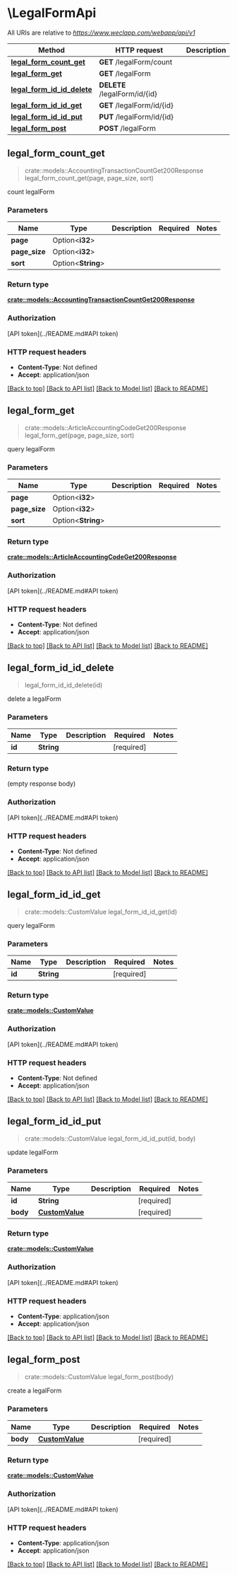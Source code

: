 # \LegalFormApi

All URIs are relative to *https://www.weclapp.com/webapp/api/v1*

Method | HTTP request | Description
------------- | ------------- | -------------
[**legal_form_count_get**](LegalFormApi.md#legal_form_count_get) | **GET** /legalForm/count | 
[**legal_form_get**](LegalFormApi.md#legal_form_get) | **GET** /legalForm | 
[**legal_form_id_id_delete**](LegalFormApi.md#legal_form_id_id_delete) | **DELETE** /legalForm/id/{id} | 
[**legal_form_id_id_get**](LegalFormApi.md#legal_form_id_id_get) | **GET** /legalForm/id/{id} | 
[**legal_form_id_id_put**](LegalFormApi.md#legal_form_id_id_put) | **PUT** /legalForm/id/{id} | 
[**legal_form_post**](LegalFormApi.md#legal_form_post) | **POST** /legalForm | 



## legal_form_count_get

> crate::models::AccountingTransactionCountGet200Response legal_form_count_get(page, page_size, sort)


count legalForm

### Parameters


Name | Type | Description  | Required | Notes
------------- | ------------- | ------------- | ------------- | -------------
**page** | Option<**i32**> |  |  |
**page_size** | Option<**i32**> |  |  |
**sort** | Option<**String**> |  |  |

### Return type

[**crate::models::AccountingTransactionCountGet200Response**](_accountingTransaction_count_get_200_response.md)

### Authorization

[API token](../README.md#API token)

### HTTP request headers

- **Content-Type**: Not defined
- **Accept**: application/json

[[Back to top]](#) [[Back to API list]](../README.md#documentation-for-api-endpoints) [[Back to Model list]](../README.md#documentation-for-models) [[Back to README]](../README.md)


## legal_form_get

> crate::models::ArticleAccountingCodeGet200Response legal_form_get(page, page_size, sort)


query legalForm

### Parameters


Name | Type | Description  | Required | Notes
------------- | ------------- | ------------- | ------------- | -------------
**page** | Option<**i32**> |  |  |
**page_size** | Option<**i32**> |  |  |
**sort** | Option<**String**> |  |  |

### Return type

[**crate::models::ArticleAccountingCodeGet200Response**](_articleAccountingCode_get_200_response.md)

### Authorization

[API token](../README.md#API token)

### HTTP request headers

- **Content-Type**: Not defined
- **Accept**: application/json

[[Back to top]](#) [[Back to API list]](../README.md#documentation-for-api-endpoints) [[Back to Model list]](../README.md#documentation-for-models) [[Back to README]](../README.md)


## legal_form_id_id_delete

> legal_form_id_id_delete(id)


delete a legalForm

### Parameters


Name | Type | Description  | Required | Notes
------------- | ------------- | ------------- | ------------- | -------------
**id** | **String** |  | [required] |

### Return type

 (empty response body)

### Authorization

[API token](../README.md#API token)

### HTTP request headers

- **Content-Type**: Not defined
- **Accept**: application/json

[[Back to top]](#) [[Back to API list]](../README.md#documentation-for-api-endpoints) [[Back to Model list]](../README.md#documentation-for-models) [[Back to README]](../README.md)


## legal_form_id_id_get

> crate::models::CustomValue legal_form_id_id_get(id)


query legalForm

### Parameters


Name | Type | Description  | Required | Notes
------------- | ------------- | ------------- | ------------- | -------------
**id** | **String** |  | [required] |

### Return type

[**crate::models::CustomValue**](customValue.md)

### Authorization

[API token](../README.md#API token)

### HTTP request headers

- **Content-Type**: Not defined
- **Accept**: application/json

[[Back to top]](#) [[Back to API list]](../README.md#documentation-for-api-endpoints) [[Back to Model list]](../README.md#documentation-for-models) [[Back to README]](../README.md)


## legal_form_id_id_put

> crate::models::CustomValue legal_form_id_id_put(id, body)


update legalForm

### Parameters


Name | Type | Description  | Required | Notes
------------- | ------------- | ------------- | ------------- | -------------
**id** | **String** |  | [required] |
**body** | [**CustomValue**](CustomValue.md) |  | [required] |

### Return type

[**crate::models::CustomValue**](customValue.md)

### Authorization

[API token](../README.md#API token)

### HTTP request headers

- **Content-Type**: application/json
- **Accept**: application/json

[[Back to top]](#) [[Back to API list]](../README.md#documentation-for-api-endpoints) [[Back to Model list]](../README.md#documentation-for-models) [[Back to README]](../README.md)


## legal_form_post

> crate::models::CustomValue legal_form_post(body)


create a legalForm

### Parameters


Name | Type | Description  | Required | Notes
------------- | ------------- | ------------- | ------------- | -------------
**body** | [**CustomValue**](CustomValue.md) |  | [required] |

### Return type

[**crate::models::CustomValue**](customValue.md)

### Authorization

[API token](../README.md#API token)

### HTTP request headers

- **Content-Type**: application/json
- **Accept**: application/json

[[Back to top]](#) [[Back to API list]](../README.md#documentation-for-api-endpoints) [[Back to Model list]](../README.md#documentation-for-models) [[Back to README]](../README.md)

